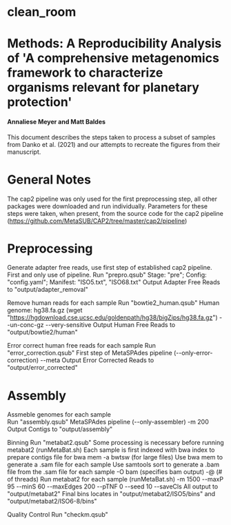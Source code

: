 # clean_room

# Methods: A Reproducibility Analysis of 'A comprehensive metagenomics framework to characterize organisms relevant for planetary protection'
#### Annaliese Meyer and Matt Baldes

This document describes the steps taken to process a subset of samples from Danko et al. (2021) and our attempts to recreate the figures from their manuscript. 

# General Notes
The cap2 pipeline was only used for the first preprocessing step, all other packages were downloaded and run individually.
Parameters for these steps were taken, when present, from the source code for the cap2 pipeline (https://github.com/MetaSUB/CAP2/tree/master/cap2/pipeline)

# Preprocessing 
Generate adapter free reads, use first step of established cap2 pipeline. First and only use of pipeline.
Run "prepro.qsub"
  Stage: "pre"; Config: "config.yaml"; Manifest: "ISO5.txt", "ISO68.txt"
Output Adapter Free Reads to "output/adapter_removal"

Remove human reads for each sample
Run "bowtie2_human.qsub"
  Human genome: hg38.fa.gz (wget "https://hgdownload.cse.ucsc.edu/goldenpath/hg38/bigZips/hg38.fa.gz")
  --un-conc-gz
  --very-sensitive
Output Human Free Reads to "output/bowtie2/human"

Error correct human free reads for each sample 
Run "error_correction.qsub"
  First step of MetaSPAdes pipeline (--only-error-correction)
  --meta
Output Error Corrected Reads to "output/error_corrected"

# Assembly
Assmeble genomes for each sample  
Run "assembly.qsub"
  MetaSPAdes pipeline (--only-assembler)
  -m 200
Output Contigs to "output/assembly"

Binning
Run "metabat2.qsub"
  Some processing is necessary before running metabat2 (runMetaBat.sh)
    Each sample is first indexed with bwa index to prepare contigs file for bwa mem
      -a bwtsw (for large files)
    Use bwa mem to generate a .sam file for each sample
    Use samtools sort to generate a .bam file from the .sam file for each sample 
      -O bam (specifies bam output)
      -@ (# of threads)
  Run metabat2 for each sample (runMetaBat.sh)
    -m 1500
    --maxP 95
    --minS 60
    --maxEdges 200
    --pTNF 0
    --seed 10
    --saveCls
All output to "output/metabat2"
Final bins locates in "output/metabat2/ISO5/bins" and "output/metabat2/ISO6-8/bins"

Quality Control
Run "checkm.qsub"
      

